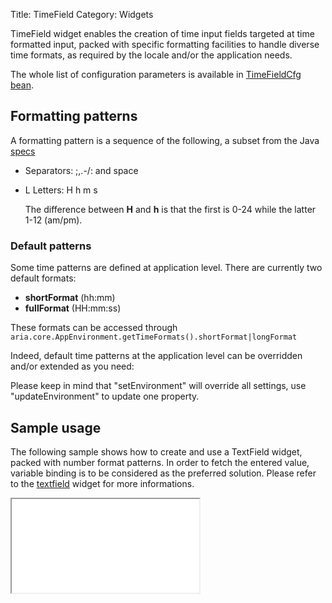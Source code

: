 Title: TimeField
Category: Widgets

TimeField widget enables the creation of time input fields targeted at time formatted input, packed with specific formatting facilities to handle diverse time formats, as required by the locale and/or the application needs.

<script src='%SNIPPETS_SERVER_URL%/snippets/github.com/ariatemplates/documentation-code/snippets/widgets/timefield/Snippet.tpl?tag=wgtTimeField&lang=at&outdent=true'></script>

The whole list of configuration parameters is available in [TimeFieldCfg bean](http://ariatemplates.com/api/#aria.widgets.CfgBeans:TimeFieldCfg).

## Formatting patterns

A formatting pattern is a sequence of the following, a subset from the Java [specs](http://java.sun.com/j2se/1.4.2/docs/api/java/text/SimpleDateFormat.html)

* Separators: \;,.-/: and space
* L Letters: H h m s

  The difference between **H** and **h** is that the first is 0-24 while the latter 1-12 (am/pm).


### Default patterns

Some time patterns are defined at application level. There are currently two default formats:

* **shortFormat** (hh:mm)
* **fullFormat** (HH:mm:ss)

These formats can be accessed through `aria.core.AppEnvironment.getTimeFormats().shortFormat|longFormat`

Indeed, default time patterns at the application level can be overridden and/or extended as you need:

<script src='%SNIPPETS_SERVER_URL%/snippets/github.com/ariatemplates/documentation-code/snippets/environment/bootstrap.js?tag=timeFormatEnv&lang=javascript&noheader=true'></script>


Please keep in mind that "setEnvironment" will override all settings, use "updateEnvironment" to update one property.

## Sample usage

The following sample shows how to create and use a TextField widget, packed with number format patterns.
In order to fetch the entered value, variable binding is to be considered as the preferred solution.
Please refer to the [textfield](textfield) widget for more informations.

<iframe class='samples' src='%SNIPPETS_SERVER_URL%/samples/github.com/ariatemplates/documentation-code/samples/widgets/timefield/' ></iframe>
